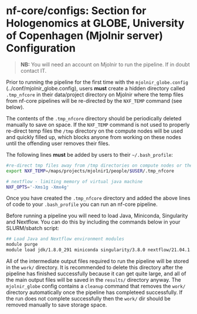 # nf-core/configs: Section for Hologenomics at GLOBE, University of Copenhagen (Mjolnir server) Configuration

> **NB:** You will need an account on Mjolnir to run the pipeline. If in doubt contact IT.

Prior to running the pipeline for the first time with the `mjolnir_globe.config` (../conf/mjolnir_globe.config), users **must** create a hidden directory called `.tmp_nfcore` in their data/project directory on Mjolnir where the temp files from nf-core pipelines will be re-directed by the `NXF_TEMP` command (see below).

The contents of the `.tmp_nfcore` directory should be periodically deleted manually to save on space.
If the `NXF_TEMP` command is not used to properly re-direct temp files the `/tmp` directory on the compute nodes will be used and quickly filled up, which blocks anyone from working on these nodes until the offending user removes their files.

The following lines **must** be added by users to their `~/.bash_profile`:

```bash
#re-direct tmp files away from /tmp directories on compute nodes or the headnode
export NXF_TEMP=/maps/projects/mjolnir1/people/$USER/.tmp_nfcore

# nextflow - limiting memory of virtual java machine
NXF_OPTS='-Xms1g -Xmx4g'
```

Once you have created the `.tmp_nfcore` directory and added the above lines of code to your `.bash_profile` you can run an nf-core pipeline.

Before running a pipeline you will need to load Java, Miniconda, Singularity and Nextflow. You can do this by including the commands below in your SLURM/sbatch script:

```bash
## Load Java and Nextflow environment modules
module purge
module load jdk/1.8.0_291 miniconda singularity/3.8.0 nextflow/21.04.1.5556
```

All of the intermediate output files required to run the pipeline will be stored in the `work/` directory. It is recommended to delete this directory after the pipeline has finished successfully because it can get quite large, and all of the main output files will be saved in the `results/` directory anyway.
The `mjolnir_globe` config contains a `cleanup` command that removes the `work/` directory automatically once the pipeline has completeed successfully. If the run does not complete successfully then the `work/` dir should be removed manually to save storage space.
